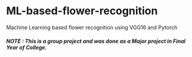 # ML-based-flower-recognition
Machine Learning based flower recognition using VGG16 and Pytorch

##### NOTE : This is a group project and was done as a Major project in Final Year of College.
